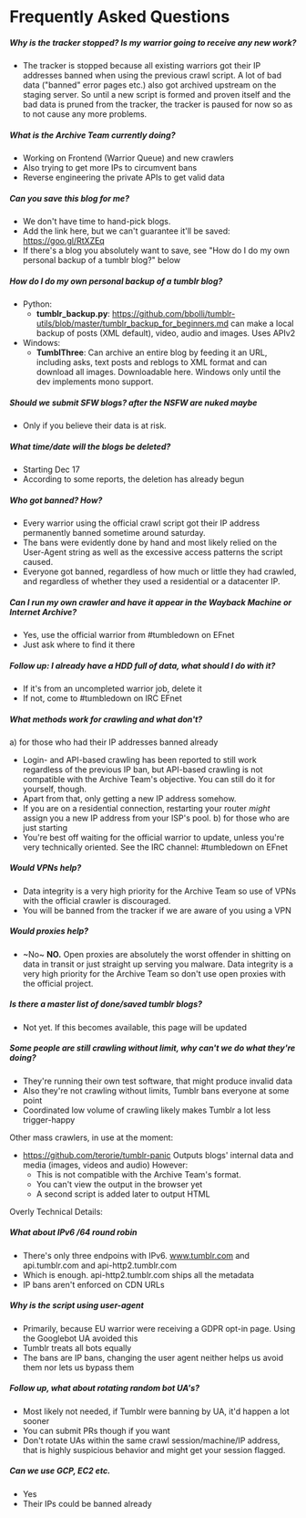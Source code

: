 # Frequently Asked Questions

##### Why is the tracker stopped? Is my warrior going to receive any new work?
- The tracker is stopped because all existing warriors got their IP addresses banned when using the previous crawl script.
  A lot of bad data ("banned" error pages etc.) also got archived upstream on the staging server.
  So until a new script is formed and proven itself and the bad data is pruned from the tracker,
  the tracker is paused for now so as to not cause any more problems.
  
##### What is the Archive Team currently doing?
 - Working on Frontend (Warrior Queue) and new crawlers
 - Also trying to get more IPs to circumvent bans
 - Reverse engineering the private APIs to get valid data

##### Can you save this blog for me?
- We don't have time to hand-pick blogs.
- Add the link here, but we can't guarantee it'll be saved: https://goo.gl/RtXZEq
- If there's a blog you absolutely want to save, see "How do I do my own personal backup of a tumblr blog?" below

##### How do I do my own personal backup of a tumblr blog?
 - Python:
   * __tumblr_backup.py__: https://github.com/bbolli/tumblr-utils/blob/master/tumblr_backup_for_beginners.md
     can make a local backup of posts (XML default), video, audio and images. Uses APIv2
 - Windows:
   * __TumblThree__: Can archive an entire blog by feeding it an URL, including asks, text posts and reblogs to XML format and can download all images. Downloadable here. Windows only until the dev implements mono support.
 
##### Should we submit SFW blogs? after the NSFW are nuked maybe
- Only if you believe their data is at risk.

##### What time/date will the blogs be deleted? 
- Starting Dec 17
- According to some reports, the deletion has already begun

##### Who got banned? How?
- Every warrior using the official crawl script got their IP address permanently banned sometime around saturday.
- The bans were evidently done by hand and most likely relied on the User-Agent string as well as the excessive access patterns the script caused.
- Everyone got banned, regardless of how much or little they had crawled, and regardless of whether they used a residential or a datacenter IP.

##### Can I run my own crawler and have it appear in the Wayback Machine or Internet Archive?
- Yes, use the official warrior from #tumbledown on EFnet
- Just ask where to find it there

##### Follow up: I already have a HDD full of data, what should I do with it?
- If it's from an uncompleted warrior job, delete it
- If not, come to #tumbledown on IRC EFnet

##### What methods work for crawling and what don't?
a) for those who had their IP addresses banned already
   * Login- and API-based crawling has been reported to still work regardless of the previous IP ban, but API-based crawling is not compatible
     with the Archive Team's objective. You can still do it for yourself, though.
   * Apart from that, only getting a new IP address somehow.
   * If you are on a residential connection, restarting your router *might* assign you a new IP address from your ISP's pool.
b) for those who are just starting
   * You're best off waiting for the official warrior to update, unless you're very technically oriented.
     See the IRC channel: #tumbledown on EFnet

##### Would VPNs help?
- Data integrity is a very high priority for the Archive Team so use of VPNs with the official crawler is discouraged.
- You will be banned from the tracker if we are aware of you using a VPN

##### Would proxies help?
- ~No~ __NO.__ Open proxies are absolutely the worst offender in shitting on data in transit or just straight up serving you malware.
  Data integrity is a very high priority for the Archive Team so don't use open proxies with the official project.

##### Is there a master list of done/saved tumblr blogs?
- Not yet. If this becomes available, this page will be updated

##### Some people are still crawling without limit, why can't we do what they're doing?
 - They're running their own test software, that might produce invalid data
 - Also they're not crawling without limits, Tumblr bans everyone at some point
 - Coordinated low volume of crawling likely makes Tumblr a lot less trigger-happy

Other mass crawlers, in use at the moment:
* https://github.com/terorie/tumblr-panic
  Outputs blogs' internal data and media (images, videos and audio)
  However:
  - This is not compatible with the Archive Team's format.
  - You can't view the output in the browser yet
  - A second script is added later to output HTML

Overly Technical Details:

##### What about IPv6 /64 round robin
- There's only three endpoins with IPv6.  www.tumblr.com and api.tumblr.com and api-http2.tumblr.com
- Which is enough. api-http2.tumblr.com ships all the metadata
- IP bans aren't enforced on CDN URLs

##### Why is the script using user-agent <xy>
- Primarily, because EU warrior were receiving a GDPR opt-in page. Using the Googlebot UA avoided this
- Tumblr treats all bots equally
- The bans are IP bans, changing the user agent neither helps us avoid them nor lets us bypass them

##### Follow up, what about rotating random bot UA's?
- Most likely not needed, if Tumblr were banning by UA, it'd happen a lot sooner
- You can submit PRs though if you want
- Don't rotate UAs within the same crawl session/machine/IP address, that is highly suspicious behavior and might get your session flagged.

##### Can we use GCP, EC2 etc.
- Yes
- Their IPs could be banned already

